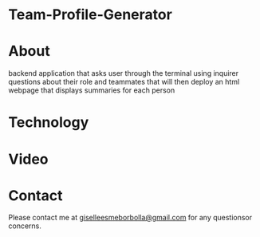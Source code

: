 # Team-Profile-Generator

# About
 backend application that asks user through the terminal using inquirer questions about their role and teammates that will then deploy an html webpage that displays summaries for each person

 # Technology

 # Video



 # Contact
 Please contact me at giselleesmeborbolla@gmail.com for any questionsor concerns.